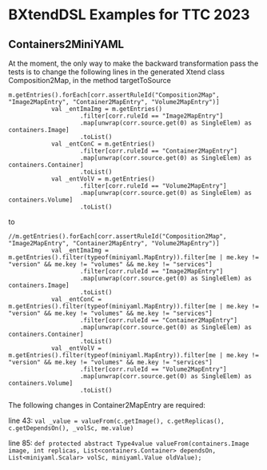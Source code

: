 # BXtendDSL Examples for TTC 2023

## Containers2MiniYAML
  
At the moment, the only way to make the backward transformation pass the tests is to change the following lines in the generated Xtend class
Composition2Map, in the method targetToSource

```xtend
m.getEntries().forEach[corr.assertRuleId("Composition2Map", "Image2MapEntry", "Container2MapEntry", "Volume2MapEntry")]
			val _entImaImg = m.getEntries()
					.filter[corr.ruleId == "Image2MapEntry"]
					.map[unwrap(corr.source.get(0) as SingleElem) as containers.Image]
					.toList()
			val _entConC = m.getEntries()
					.filter[corr.ruleId == "Container2MapEntry"]
					.map[unwrap(corr.source.get(0) as SingleElem) as containers.Container]
					.toList()
			val _entVolV = m.getEntries()
					.filter[corr.ruleId == "Volume2MapEntry"]
					.map[unwrap(corr.source.get(0) as SingleElem) as containers.Volume]
					.toList()
```

to

```xtend
//m.getEntries().forEach[corr.assertRuleId("Composition2Map", "Image2MapEntry", "Container2MapEntry", "Volume2MapEntry")]
			val _entImaImg = m.getEntries().filter(typeof(miniyaml.MapEntry)).filter[me | me.key != "version" && me.key != "volumes" && me.key != "services"]
					.filter[corr.ruleId == "Image2MapEntry"]
					.map[unwrap(corr.source.get(0) as SingleElem) as containers.Image]
					.toList()
			val _entConC = m.getEntries().filter(typeof(miniyaml.MapEntry)).filter[me | me.key != "version" && me.key != "volumes" && me.key != "services"]
					.filter[corr.ruleId == "Container2MapEntry"]
					.map[unwrap(corr.source.get(0) as SingleElem) as containers.Container]
					.toList()
			val _entVolV = m.getEntries().filter(typeof(miniyaml.MapEntry)).filter[me | me.key != "version" && me.key != "volumes" && me.key != "services"]
					.filter[corr.ruleId == "Volume2MapEntry"]
					.map[unwrap(corr.source.get(0) as SingleElem) as containers.Volume]
					.toList()
```

The following changes in Container2MapEntry are required:

line 43: ``val _value = valueFrom(c.getImage(), c.getReplicas(), c.getDependsOn(), _volSc, me.value)``

line 85: ``def protected abstract Type4value valueFrom(containers.Image image, int replicas, List<containers.Container> dependsOn, List<miniyaml.Scalar> volSc, miniyaml.Value oldValue);``